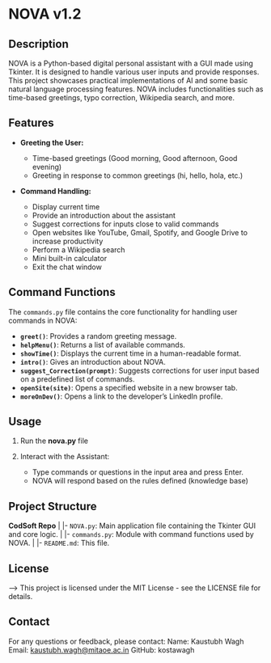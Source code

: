 # NOVA v1.2

## Description

NOVA is a Python-based digital personal assistant with a GUI made using Tkinter. It is designed to handle various user inputs and provide responses. This project showcases practical implementations of AI and some basic natural language processing features. NOVA includes functionalities such as time-based greetings, typo correction, Wikipedia search, and more.


## Features

- **Greeting the User:**
  - Time-based greetings (Good morning, Good afternoon, Good evening)
  - Greeting in response to common greetings (hi, hello, hola, etc.)

- **Command Handling:**
  - Display current time
  - Provide an introduction about the assistant
  - Suggest corrections for inputs close to valid commands
  - Open websites like YouTube, Gmail, Spotify, and Google Drive to increase productivity
  - Perform a Wikipedia search
  - Mini built-in calculator
  - Exit the chat window


## Command Functions

The `commands.py` file contains the core functionality for handling user commands in NOVA:

- **`greet()`**:                    Provides a random greeting message.
- **`helpMenu()`**:                 Returns a list of available commands.
- **`showTime()`**:                 Displays the current time in a human-readable format.
- **`intro()`**:                    Gives an introduction about NOVA.
- **`suggest_Correction(prompt)`**: Suggests corrections for user input based on a predefined list of commands.
- **`openSite(site)`**:             Opens a specified website in a new browser tab.
- **`moreOnDev()`**:                Opens a link to the developer’s LinkedIn profile.


## Usage

1) Run the **nova.py** file 

2) Interact with the Assistant:
    - Type commands or questions in the input area and press Enter.
    - NOVA will respond based on the rules defined (knowledge base)


## Project Structure

**CodSoft Repo**
|
|- `NOVA.py`: Main application file containing the Tkinter GUI and core logic.
|
|- `commands.py`: Module with command functions used by NOVA.
|
|- `README.md`: This file.


## License
--> This project is licensed under the MIT License - see the LICENSE file for details.


## Contact
For any questions or feedback, please contact:
    Name: Kaustubh Wagh
    Email: kaustubh.wagh@mitaoe.ac.in
    GitHub: kostawagh